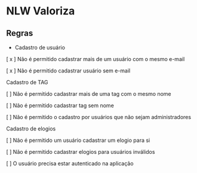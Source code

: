 # NLW Valoriza
## Regras
- Cadastro de usuário

[ x ] Não é permitido cadastrar mais de um usuário com o mesmo e-mail

[ x ] Não é permitido cadastrar usuário sem e-mail

Cadastro de TAG

[ ] Não é permitido cadastrar mais de uma tag com o mesmo nome

[ ] Não é permitido cadastrar tag sem nome

[ ] Não é permitido o cadastro por usuários que não sejam administradores

Cadastro de elogios

[ ] Não é permitido um usuário cadastrar um elogio para si

[ ] Não é permitido cadastrar elogios para usuários inválidos

[ ] O usuário precisa estar autenticado na aplicação